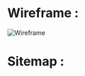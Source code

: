 # Wireframe : 

![Wireframe](https://github.com/raifzakh/The-Golden-Hour/assets/146045362/baae1f20-df17-4687-8ba8-7ab9f5daceb7)

# Sitemap : 


